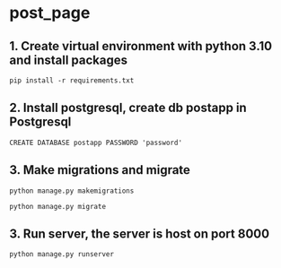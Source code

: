 # post_page

## 1. Create virtual environment with python 3.10 and install packages

`pip install -r requirements.txt`

## 2. Install postgresql, create db postapp in Postgresql

`CREATE DATABASE postapp PASSWORD 'password'`

## 3. Make migrations and migrate

`python manage.py makemigrations`

`python manage.py migrate`

## 3. Run server, the server is host on port 8000

`python manage.py runserver`
